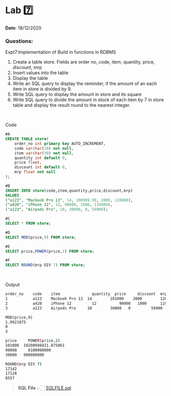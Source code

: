 # Lab 7️⃣

<b> Date</b>: 18/12/2020

### Questions:

Expt7:Implementation of Build in functions in RDBMS

1.	Create a table store. Fields are order no, code, item, quantity, price, discount, mrp
2.	Insert values into the table
3.	Display the table
4.	Write an SQL query to display the reminder, if the amount of an each item in store is divided by 9.
5.	Write SQL query to display the amount in store and its square
6.	Write SQL query to divide the amount in stock of each item by 7 in store table and display the result round to the nearest integer.

<br>

Code
```sql
#A
CREATE TABLE store(
    order_no int primary key AUTO_INCREMENT,
    code varchar(10) not null,
    item varchar(30) not null,
    quantity int default 0,
    price float,
    discount int default 0,
    mrp float not null
);

#B
INSERT INTO store(code,item,quantity,price,discount,mrp)
VALUES 
("a123", "Macbook Pro 13", 14, 100999.99, 2000, 120000),
("a420", "iPhone 12", 12, 90000, 1000, 119900),
("a123", "Airpods Pro", 10, 30000, 0, 59900);

#C
SELECT * FROM store; 

#D
SELECT MOD(price,9) FROM store;

#E
SELECT price,POWER(price,2) FROM store;

#F
SELECT ROUND(mrp DIV 7) FROM store;
```

<br>

Output
```bash
order_no	code	item	          quantity	price	  discount	mrp
1	        a123	Macbook Pro 13	14	      101000	2000	    120000
2	        a420	iPhone 12	      12	      90000	  1000	    119900
3	        a123	Airpods Pro	    10	      30000	  0	        59900

MOD(price,9)
1.9921875
0
3

price	  POWER(price,2)
101000	10200998421.875061
90000	  8100000000
30000 	900000000

ROUND(mrp DIV 7)
17142
17128
8557
```

> <b>SQL File</b> 👉🏻 [SQLFILE.sql](main.sql)
